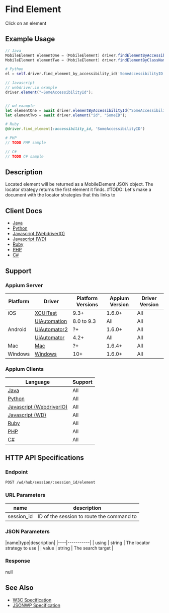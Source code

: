 # Find Element

Click on an element
## Example Usage

```java
// Java
MobileElement elementOne = (MobileElement) driver.findElementByAccessibilityId("SomeAccessibilityID");
MobileElement elementTwo = (MobileElement) driver.findElementByClassName("SomeClassName");

```
```python
# Python
el = self.driver.find_element_by_accessibility_id('SomeAccessibilityID')

```
```javascript
// Javascript
// webdriver.io example
driver.element("~SomeAccessibilityId");


// wd example
let elementOne = await driver.elementByAccessibilityId("SomeAccessibilityID");
let elementTwo = await driver.element("id", "SomeID");

```
```ruby
# Ruby
@driver.find_element(:accessibility_id, 'SomeAccessibilityID')

```
```php
# PHP
// TODO PHP sample

```
```csharp
// C#
// TODO C# sample

```

## Description

Located element will be returned as a MobileElement JSON object.
The locator strategy returns the first element it finds. #TODO: Let's make a document with the locator strategies that this links to


## Client Docs

* [Java](https://seleniumhq.github.io/selenium/docs/api/java/org/openqa/selenium/WebElement.html#findElement-org.openqa.selenium.By-)
* [Python](http://selenium-python.readthedocs.io/api.html#selenium.webdriver.remote.webdriver.WebDriver.find_element)
* [Javascript (WebdriverIO)](http://webdriver.io/api/protocol/element.html#Usage)
* [Javascript (WD)](https://github.com/admc/wd/blob/master/lib/commands.js#L745)
* [Ruby](http://www.rubydoc.info/gems/selenium-webdriver/Selenium/WebDriver/)
* [PHP](https://github.com/appium/php-client/)
* [C#](https://github.com/appium/appium-dotnet-driver/)

## Support

### Appium Server

|Platform|Driver|Platform Versions|Appium Version|Driver Version|
|--------|----------------|------|--------------|--------------|
| iOS | [XCUITest](/docs/en/drivers/ios-xcuitest.md) | 9.3+ | 1.6.0+ | All |
|  | [UIAutomation](/docs/en/drivers/ios-uiautomation.md) | 8.0 to 9.3 | All | All |
| Android | [UiAutomator2](/docs/en/drivers/android-uiautomator2.md) | ?+ | 1.6.0+ | All |
|  | [UiAutomator](/docs/en/drivers/android-uiautomator.md) | 4.2+ | All | All |
| Mac | [Mac](/docs/en/drivers/mac.md) | ?+ | 1.6.4+ | All |
| Windows | [Windows](/docs/en/drivers/windows.md) | 10+ | 1.6.0+ | All |

### Appium Clients 

|Language|Support|
|--------|-------|
|[Java](https://github.com/appium/java-client/releases/latest)| All |
|[Python](https://github.com/appium/python-client/releases/latest)| All |
|[Javascript (WebdriverIO)](http://webdriver.io/index.html)| All |
|[Javascript (WD)](https://github.com/admc/wd/releases/latest)| All |
|[Ruby](https://github.com/appium/ruby_lib/releases/latest)| All |
|[PHP](https://github.com/appium/php-client/releases/latest)| All |
|[C#](https://github.com/appium/appium-dotnet-driver/releases/latest)| All |

## HTTP API Specifications

### Endpoint

`POST /wd/hub/session/:session_id/element`

### URL Parameters

|name|description|
|----|-----------|
|session_id|ID of the session to route the command to|

### JSON Parameters

|name|type|description|
|----|-----------|
| using | string | The locator strategy to use |
| value | string | The search target |

### Response

null

## See Also

* [W3C Specification](https://www.w3.org/TR/webdriver/#find-element)
* [JSONWP Specification](https://github.com/SeleniumHQ/selenium/wiki/JsonWireProtocol#sessionsessionidelement)
